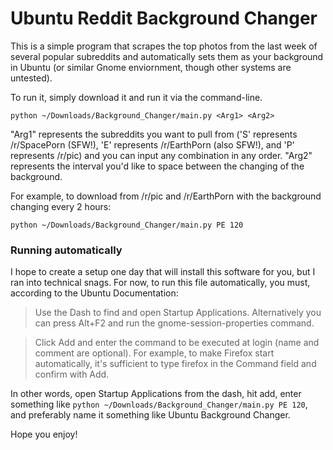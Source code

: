 # Ubuntu Reddit Background Changer

This is a simple program that scrapes the top photos from the last week of several popular subreddits and automatically sets them as your background in Ubuntu (or similar Gnome enviornment, though other systems are untested).

To run it, simply download it and run it via the command-line.

`python ~/Downloads/Background_Changer/main.py <Arg1> <Arg2>`

 "Arg1" represents the subreddits you want to pull from ('S' represents /r/SpacePorn (SFW!), 'E' represents /r/EarthPorn (also SFW!), and 'P' represents /r/pic) and you can input any combination in any order. "Arg2" represents the interval you'd like to space between the changing of the background.

 For example, to download from /r/pic and /r/EarthPorn with the background changing every 2 hours:

 `python ~/Downloads/Background_Changer/main.py PE 120`


### Running automatically

 I hope to create a setup one day that will install this software for you, but I ran into technical snags. For now, to run this file automatically, you must, according to the Ubuntu Documentation:

 > Use the Dash to find and open Startup Applications. Alternatively you can press Alt+F2 and run the gnome-session-properties command.

> Click Add and enter the command to be executed at login (name and comment are optional). For example, to make Firefox start automatically, it's sufficient to type firefox in the Command field and confirm with Add.

In other words, open Startup Applications from the dash, hit add, enter something like `python ~/Downloads/Background_Changer/main.py PE 120`, and preferably name it something like Ubuntu Background Changer.


Hope you enjoy!
